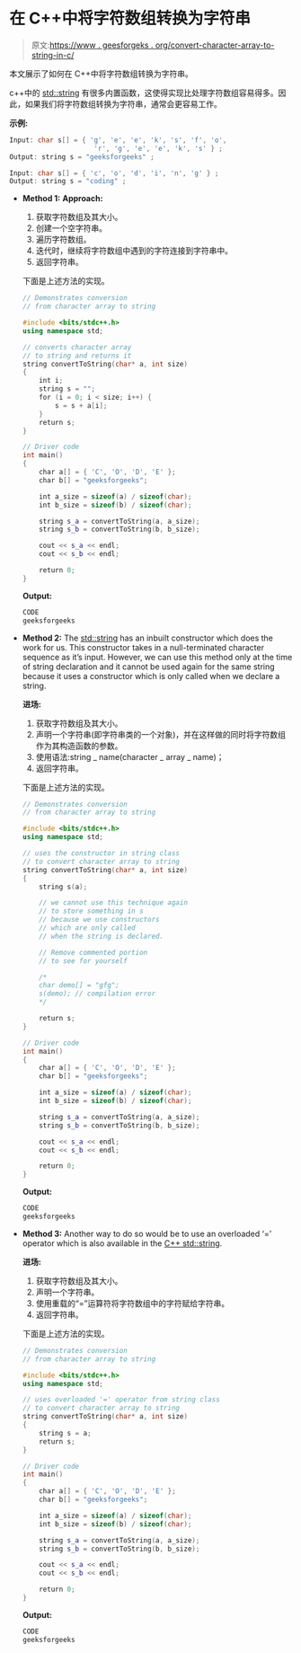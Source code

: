 # 在 C++中将字符数组转换为字符串

> 原文:[https://www . geesforgeks . org/convert-character-array-to-string-in-c/](https://www.geeksforgeeks.org/convert-character-array-to-string-in-c/)

本文展示了如何在 C++中将字符数组转换为字符串。

c++中的 [std::string](https://www.geeksforgeeks.org/stdstring-class-in-c/) 有很多内置函数，这使得实现比处理字符数组容易得多。因此，如果我们将字符数组转换为字符串，通常会更容易工作。

**示例:**

```cpp
Input: char s[] = { 'g', 'e', 'e', 'k', 's', 'f', 'o',
                     'r', 'g', 'e', 'e', 'k', 's' } ;
Output: string s = "geeksforgeeks" ;

Input: char s[] = { 'c', 'o', 'd', 'i', 'n', 'g' } ;
Output: string s = "coding" ;

```

*   **Method 1:**
    **Approach:**
    1.  获取字符数组及其大小。
    2.  创建一个空字符串。
    3.  遍历字符数组。
    4.  迭代时，继续将字符数组中遇到的字符连接到字符串中。
    5.  返回字符串。

    下面是上述方法的实现。

    ```cpp
    // Demonstrates conversion
    // from character array to string

    #include <bits/stdc++.h>
    using namespace std;

    // converts character array
    // to string and returns it
    string convertToString(char* a, int size)
    {
        int i;
        string s = "";
        for (i = 0; i < size; i++) {
            s = s + a[i];
        }
        return s;
    }

    // Driver code
    int main()
    {
        char a[] = { 'C', 'O', 'D', 'E' };
        char b[] = "geeksforgeeks";

        int a_size = sizeof(a) / sizeof(char);
        int b_size = sizeof(b) / sizeof(char);

        string s_a = convertToString(a, a_size);
        string s_b = convertToString(b, b_size);

        cout << s_a << endl;
        cout << s_b << endl;

        return 0;
    }
    ```

    **Output:**

    ```cpp
    CODE
    geeksforgeeks

    ```

*   **Method 2:**
    The [std::string](https://www.geeksforgeeks.org/stdstring-class-in-c/) has an inbuilt constructor which does the work for us. This constructor takes in a null-terminated character sequence as it’s input. However, we can use this method only at the time of string declaration and it cannot be used again for the same string because it uses a constructor which is only called when we declare a string.

    **进场:**

    1.  获取字符数组及其大小。
    2.  声明一个字符串(即字符串类的一个对象)，并在这样做的同时将字符数组作为其构造函数的参数。
    3.  使用语法:string _ name(character _ array _ name)；
    4.  返回字符串。

    下面是上述方法的实现。

    ```cpp
    // Demonstrates conversion
    // from character array to string

    #include <bits/stdc++.h>
    using namespace std;

    // uses the constructor in string class
    // to convert character array to string
    string convertToString(char* a, int size)
    {
        string s(a);

        // we cannot use this technique again
        // to store something in s
        // because we use constructors
        // which are only called
        // when the string is declared.

        // Remove commented portion
        // to see for yourself

        /*
        char demo[] = "gfg";
        s(demo); // compilation error 
        */

        return s;
    }

    // Driver code
    int main()
    {
        char a[] = { 'C', 'O', 'D', 'E' };
        char b[] = "geeksforgeeks";

        int a_size = sizeof(a) / sizeof(char);
        int b_size = sizeof(b) / sizeof(char);

        string s_a = convertToString(a, a_size);
        string s_b = convertToString(b, b_size);

        cout << s_a << endl;
        cout << s_b << endl;

        return 0;
    }
    ```

    **Output:**

    ```cpp
    CODE
    geeksforgeeks

    ```

*   **Method 3:**
    Another way to do so would be to use an overloaded ‘=’ operator which is also available in the [C++ std::string](https://www.geeksforgeeks.org/stdstring-class-in-c/).

    **进场:**

    1.  获取字符数组及其大小。
    2.  声明一个字符串。
    3.  使用重载的“=”运算符将字符数组中的字符赋给字符串。
    4.  返回字符串。

    下面是上述方法的实现。

    ```cpp
    // Demonstrates conversion
    // from character array to string

    #include <bits/stdc++.h>
    using namespace std;

    // uses overloaded '=' operator from string class
    // to convert character array to string
    string convertToString(char* a, int size)
    {
        string s = a;
        return s;
    }

    // Driver code
    int main()
    {
        char a[] = { 'C', 'O', 'D', 'E' };
        char b[] = "geeksforgeeks";

        int a_size = sizeof(a) / sizeof(char);
        int b_size = sizeof(b) / sizeof(char);

        string s_a = convertToString(a, a_size);
        string s_b = convertToString(b, b_size);

        cout << s_a << endl;
        cout << s_b << endl;

        return 0;
    }
    ```

    **Output:**

    ```cpp
    CODE
    geeksforgeeks

    ```
